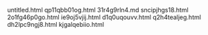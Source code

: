 untitled.html
qp11qbb01og.html
31r4g9rln4.md
sncipjhgs18.html
2o1fg46p0go.html
ie9oj5vjij.html
d1q0uqouvv.html
q2h4tealjeg.html
dh2lpc9ngj8.html
kjgalqebiio.html